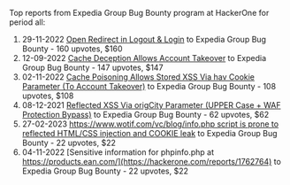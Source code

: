 Top reports from Expedia Group Bug Bounty program at HackerOne for period all:

1. 29-11-2022 [Open Redirect in Logout & Login](https://hackerone.com/reports/1788006) to Expedia Group Bug Bounty - 160 upvotes, $160
2. 12-09-2022 [Cache Deception Allows Account Takeover](https://hackerone.com/reports/1698316) to Expedia Group Bug Bounty - 147 upvotes, $147
3. 02-11-2022 [Cache Poisoning Allows Stored XSS Via hav Cookie Parameter (To Account Takeover)](https://hackerone.com/reports/1760213) to Expedia Group Bug Bounty - 108 upvotes, $108
4. 08-12-2021 [Reflected XSS Via origCity Parameter (UPPER Case + WAF Protection Bypass)](https://hackerone.com/reports/1420529) to Expedia Group Bug Bounty - 62 upvotes, $62
5. 27-02-2023 [https://www.wotif.com/vc/blog/info.php script is prone to reflected HTML/CSS injection and COOKIE leak](https://hackerone.com/reports/1888351) to Expedia Group Bug Bounty - 22 upvotes, $22
6. 04-11-2022 [Sensitive information for phpinfo.php at https://products.ean.com/](https://hackerone.com/reports/1762764) to Expedia Group Bug Bounty - 22 upvotes, $22
